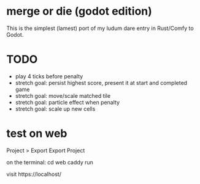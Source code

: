 # merge or die (godot edition)

This is the simplest (lamest) port of my ludum dare entry in Rust/Comfy to Godot.

# TODO

- play 4 ticks before penalty
- stretch goal: persist highest score, present it at start and completed game
- stretch goal: move/scale matched tile
- stretch goal: particle effect when penalty
- stretch goal: scale up new cells

# test on web

Project > Export
Export Project

on the terminal:
	cd web
	caddy run

visit https://localhost/
